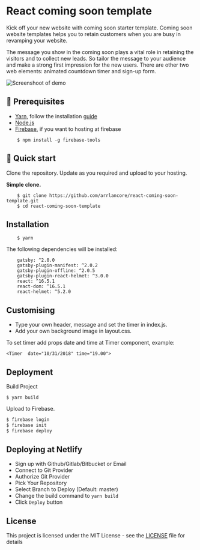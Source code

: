 # React coming soon template

Kick off your new website with coming soon starter template.
Coming soon website templates helps you to retain customers when you are busy in revamping your website.

The message you show in the coming soon plays a vital role in retaining the visitors and to collect new leads. So tailor the message to your audience and make a strong first impression for the new users.
There are other two web elements: animated countdown timer and sign-up form.

![Screenshoot of demo](https://github.com/arrlancore/react-coming-soon-template/blob/master/screenshoot.png)

## 🚀 Prerequisites

- <a href="https://yarnpkg.com/en/">Yarn</a>, follow the installation <a href="https://yarnpkg.com/en/docs/install">guide</a>
- <a href="https://nodejs.org/en/">Node.js</a>
- <a href="https://github.com/firebase/firebase-tools">Firebase</a>, if you want to hosting at firebase

```
    $ npm install -g firebase-tools
```

## 🚀 Quick start

Clone the repository. Update as you required and upload to your hosting.

**Simple clone.**

```
    $ git clone https://github.com/arrlancore/react-coming-soon-template.git
    $ cd react-coming-soon-template
```

## Installation

        $ yarn

The following dependencies will be installed:

```
    gatsby: ^2.0.0
    gatsby-plugin-manifest: ^2.0.2
    gatsby-plugin-offline: ^2.0.5
    gatsby-plugin-react-helmet: ^3.0.0
    react: ^16.5.1
    react-dom: ^16.5.1
    react-helmet: ^5.2.0
```

## Customising

- Type your own header, message and set the timer in index.js.
- Add your own background image in layout.css.

To set timer add props date and time at Timer component, example:

    <Timer  date="10/31/2018" time="19.00">

## Deployment

Build Project

    $ yarn build

Upload to Firebase.

```sh
$ firebase login
$ firebase init
$ firebase deploy
```

## Deploying at Netlify

- Sign up with Github/Gitlab/Bitbucket or Email
- Connect to Git Provider
- Authorize Git Provider
- Pick Your Repository
- Select Branch to Deploy (Default: master)
- Change the build command to `yarn build`
- Click `Deploy` button

## License

This project is licensed under the MIT License - see the [LICENSE](LICENSE) file for details
